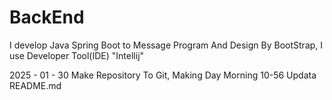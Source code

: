 # BackEnd
I develop Java Spring Boot to Message Program
And Design By BootStrap, 
I use Developer Tool(IDE) "Intellij"

2025 - 01 - 30
Make Repository To Git, 
Making Day Morning 10-56 Updata README.md
